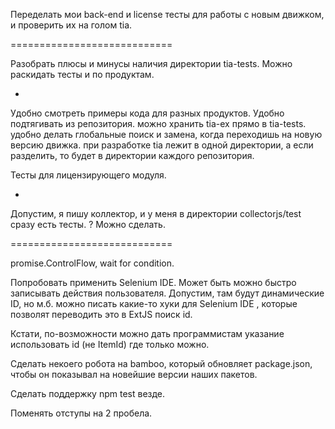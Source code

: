 Переделать мои back-end и license тесты для работы с новым движком,
и проверить их на голом tia.

============================

Разобрать плюсы и минусы наличия директории tia-tests.
Можно раскидать тесты и по продуктам.

+
Удобно смотреть примеры кода для разных продуктов.
Удобно подтягивать из репозитория.
можно хранить tia-ex прямо в tia-tests.
удобно делать глобальные поиск и замена, когда переходишь на новую версию движка.
при разработке tia лежит в одной директории, а если разделить, то будет в директории каждого репозитория.

Тесты для лицензирующего модуля.

-

Допустим, я пишу коллектор, и у меня в директории collectorjs/test сразу есть тесты.
? Можно сделать.

============================

promise.ControlFlow, wait for condition.

Попробовать применить Selenium IDE.
Может быть можно быстро записывать действия пользователя.
Допустим, там будут динамические ID, но м.б. можно писать какие-то хуки для Selenium IDE
, которые позволят переводить это в ExtJS поиск id.

Кстати, по-возможности можно дать программистам указание использовать id (не ItemId) где только можно.


Сделать некоего робота на bamboo, который обновляет package.json, чтобы он показывал на новейшие версии наших пакетов.

Сделать поддержку npm test везде.

Поменять отступы на 2 пробела.

